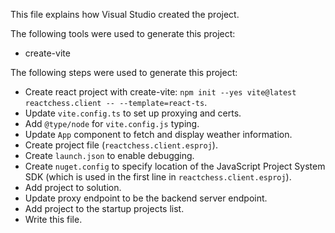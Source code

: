 This file explains how Visual Studio created the project.

The following tools were used to generate this project:
- create-vite

The following steps were used to generate this project:
- Create react project with create-vite: `npm init --yes vite@latest reactchess.client -- --template=react-ts`.
- Update `vite.config.ts` to set up proxying and certs.
- Add `@type/node` for `vite.config.js` typing.
- Update `App` component to fetch and display weather information.
- Create project file (`reactchess.client.esproj`).
- Create `launch.json` to enable debugging.
- Create `nuget.config` to specify location of the JavaScript Project System SDK (which is used in the first line in `reactchess.client.esproj`).
- Add project to solution.
- Update proxy endpoint to be the backend server endpoint.
- Add project to the startup projects list.
- Write this file.
